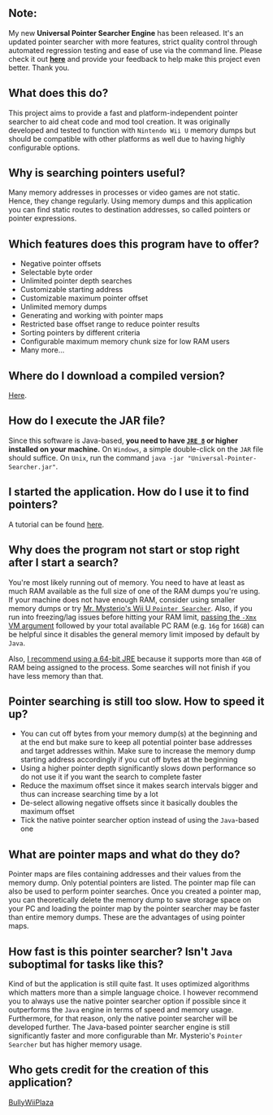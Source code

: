 ## Note:

My new **Universal Pointer Searcher Engine** has been released. It's an updated pointer searcher with more features, strict quality control through automated regression testing and ease of use via the command line. Please check it out [**here**](https://github.com/BullyWiiPlaza/Universal-Pointer-Searcher-Engine) and provide your feedback to help make this project even better. Thank you.

## What does this do?

This project aims to provide a fast and platform-independent pointer searcher to aid cheat code and mod tool creation. It was originally developed and tested to function with `Nintendo Wii U` memory dumps but should be compatible with other platforms as well due to having highly configurable options.

## Why is searching pointers useful?
Many memory addresses in processes or video games are not static. Hence, they change regularly. Using memory dumps and this application you can find static routes to destination addresses, so called pointers or pointer expressions.

## Which features does this program have to offer?
* Negative pointer offsets
* Selectable byte order
* Unlimited pointer depth searches
* Customizable starting address
* Customizable maximum pointer offset
* Unlimited memory dumps
* Generating and working with pointer maps
* Restricted base offset range to reduce pointer results
* Sorting pointers by different criteria
* Configurable maximum memory chunk size for low RAM users
* Many more...

## Where do I download a compiled version?
[Here](https://github.com/BullyWiiPlaza/Universal-Pointer-Searcher/blob/master/Universal-Pointer-Searcher.jar?raw=true).

## How do I execute the JAR file?
Since this software is Java-based, **you need to have [`JRE 8`](https://java.com/en/download) or higher installed on your machine.** On `Windows`, a simple double-click on the `JAR` file should suffice. On `Unix`, run the command `java -jar "Universal-Pointer-Searcher.jar"`.

## I started the application. How do I use it to find pointers?
A tutorial can be found [here](https://www.youtube.com/watch?v=KUEXUZuO0qc).

## Why does the program not start or stop right after I start a search?
You're most likely running out of memory.
You need to have at least as much RAM available as the full size of one of the RAM dumps you're using.
If your machine does not have enough RAM, consider using smaller memory dumps or try [Mr. Mysterio's Wii U `Pointer Searcher`](https://gbatemp.net/threads/pointer-searcher.397783).
Also, if you run into freezing/lag issues before hitting your RAM limit, [passing the `-Xmx` VM argument](https://stackoverflow.com/questions/5374455/what-does-java-option-xmx-stand-for) followed by your total available PC RAM (e.g. `16g` for `16GB`) can be helpful since it disables the general memory limit imposed by default by `Java`.

Also, [I recommend using a 64-bit JRE](http://stackoverflow.com/a/1434901/3764804) because it supports more than `4GB` of RAM being assigned to the process. Some searches will not finish if you have less memory than that.

## Pointer searching is still too slow. How to speed it up?
* You can cut off bytes from your memory dump(s) at the beginning and at the end but make sure to keep all potential pointer base addresses and target addresses within. Make sure to increase the memory dump starting address accordingly if you cut off bytes at the beginning
* Using a higher pointer depth significantly slows down performance so do not use it if you want the search to complete faster
* Reduce the maximum offset since it makes search intervals bigger and thus can increase searching time by a lot
* De-select allowing negative offsets since it basically doubles the maximum offset
* Tick the native pointer searcher option instead of using the `Java`-based one

## What are pointer maps and what do they do?
Pointer maps are files containing addresses and their values from the memory dump. Only potential pointers are listed. The pointer map file can also be used to perform pointer searches. Once you created a pointer map, you can theoretically delete the memory dump to save storage space on your PC and loading the pointer map by the pointer searcher may be faster than entire memory dumps. These are the advantages of using pointer maps.

## How fast is this pointer searcher? Isn't `Java` suboptimal for tasks like this?
Kind of but the application is still quite fast. It uses optimized algorithms which matters more than a simple language choice. I however recommend you to always use the native pointer searcher option if possible since it outperforms the `Java` engine in terms of speed and memory usage. Furthermore, for that reason, only the native pointer searcher will be developed further. The Java-based pointer searcher engine is still significantly faster and more configurable than Mr. Mysterio's `Pointer Searcher` but has higher memory usage.

## Who gets credit for the creation of this application?
[BullyWiiPlaza](https://www.youtube.com/channel/UC8aTT6he9SCxO6gygCYqCUA)
